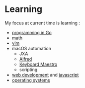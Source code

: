 # Learning

My focus at current time is learning :

- [programming in Go](../programming-languages/go/Go.md)
- [math](../math/Math.md)
- [vim](../text-editors/Vim.md)
- macOS automation 
	- JXA
	- [Alfred](../macOS/apps/alfred/Alfred.md)
	- [Keyboard Maestro](../macOS/apps/km/km.md)
	- scripting
- [web development](../web/Web.md) and [javascript](../programming-languages/Javascript.md)
- [operating systems](../operating-systems/operating-systems.md)

